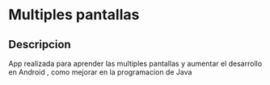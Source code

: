# Multiples pantallas

## Descripcion

App realizada para aprender las multiples pantallas y aumentar el desarrollo en Android , como
mejorar en la programacion de Java

